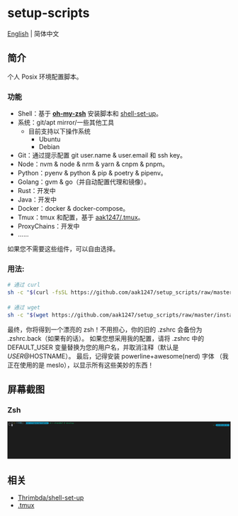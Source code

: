 # setup-scripts

[English](./README.md) | 简体中文

## 简介 
个人 Posix 环境配置脚本。

### 功能

- Shell：基于 **[oh-my-zsh](https://ohmyz.sh/)** 安装脚本和 [shell-set-up](https://github.com/Thrimbda/shell-set-up)。
- 系统：git/apt mirror/一些其他工具
  - 目前支持以下操作系统 
    - Ubuntu
    - Debian
- Git：通过提示配置 git user.name & user.email 和 ssh key。
- Node：nvm & node & nrm & yarn & cnpm & pnpm。
- Python：pyenv & python & pip & poetry & pipenv。
- Golang：gvm & go（并自动配置代理和镜像）。
- Rust：开发中
- Java：开发中
- Docker：docker & docker-compose。
- Tmux：tmux 和配置，基于 [aak1247/.tmux](https://github.com/aak1247/.tmux)。
- ProxyChains：开发中
- ......

如果您不需要这些组件，可以自由选择。

### 用法:

```bash
# 通过 curl
sh -c "$(curl -fsSL https://github.com/aak1247/setup_scripts/raw/master/install.sh)"

# 通过 wget
sh -c "$(wget https://github.com/aak1247/setup_scripts/raw/master/install.sh -O -)"

```
最终，你将得到一个漂亮的 zsh！不用担心，你的旧的 .zshrc 会备份为 .zshrc.back（如果有的话）。
如果您想采用我的配置，请将 .zshrc 中的 DEFAULT_USER 变量替换为您的用户名，并取消注释（默认是 $USER@$HOSTNAME）。
最后，记得安装 powerline+awesome(nerd) 字体 （我正在使用的是 meslo），以显示所有这些美妙的东西！

## 屏幕截图
### Zsh

![screen-shot](screenshot/zsh.png)

## 相关

- [Thrimbda/shell-set-up](https://github.com/Thrimbda/shell-set-up)
- [.tmux](https://github.com/aak1247/.tmux)